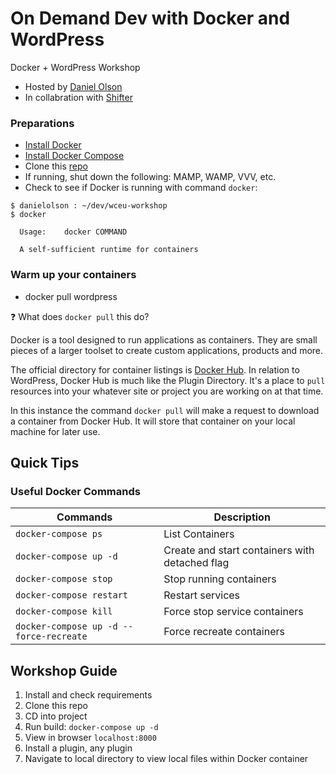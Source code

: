 # On Demand Dev with Docker and WordPress

Docker + WordPress Workshop

- Hosted by [Daniel Olson](https://twitter.com/emaildano)
- In collabration with [Shifter](https://getshifter.io)

### Preparations

- [Install Docker](https://docs.docker.com/install/#supported-platforms)
- [Install Docker Compose](https://docs.docker.com/compose/install/)
- Clone this [repo](https://github.com/getshifter/wceu-workshop)
- If running, shut down the following: MAMP, WAMP, VVV, etc.
- Check to see if Docker is running with command `docker`:

```
$ danielolson : ~/dev/wceu-workshop
$ docker
  
  Usage:	docker COMMAND
  
  A self-sufficient runtime for containers
```

### Warm up your containers

- docker pull wordpress

:question: What does `docker pull` this do?

Docker is a tool designed to run applications as containers. They are small pieces of a larger toolset to create custom applications, products and more.

The official directory for container listings is [Docker Hub](https://hub.docker.com/). In relation to WordPress, Docker Hub is much like the Plugin Directory. It's a place to `pull` resources into your whatever site or project you are working on at that time.

In this instance the command `docker pull` will make a request to download a container from Docker Hub. It will store that container on your local machine for later use.

## Quick Tips

### Useful Docker Commands

| Commands                 | Description                                    |
| ------------------------ | ---------------------------------------------- |
| `docker-compose ps`      | List Containers                                |
| `docker-compose up -d`   | Create and start containers with detached flag |
| `docker-compose stop`    | Stop running containers                        |
| `docker-compose restart` | Restart services                               |
| `docker-compose kill`    | Force stop service containers                  |
| `docker-compose up -d --force-recreate` | Force recreate containers       |

## Workshop Guide

1. Install and check requirements
2. Clone this repo
3. CD into project
4. Run build: `docker-compose up -d`
5. View in browser `localhost:8000`
6. Install a plugin, any plugin
7. Navigate to local directory to view local files within Docker container